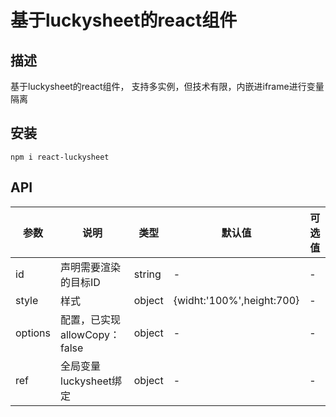 # 基于luckysheet的react组件

## 描述

基于luckysheet的react组件，
支持多实例，但技术有限，内嵌进iframe进行变量隔离



## 安装

```
npm i react-luckysheet
```
## API

| 参数 | 说明 | 类型 | 默认值 | 可选值 |
| --- | --- | --- | --- | --- |
| id | 声明需要渲染的目标ID | string | - | - |
| style | 样式 | object | {widht:'100%',height:700} | - |
| options | 配置，已实现allowCopy：false | object | - | - |
| ref | 全局变量luckysheet绑定 | object | - | - |



